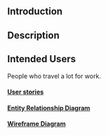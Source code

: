 ## Introduction

## Description

## Intended Users

People who travel a lot for work.

#### [User stories](docs/user-stories.md) 
#### [Entity Relationship Diagram](docs/erd.md)
#### [Wireframe Diagram](docs/wireframe.md)